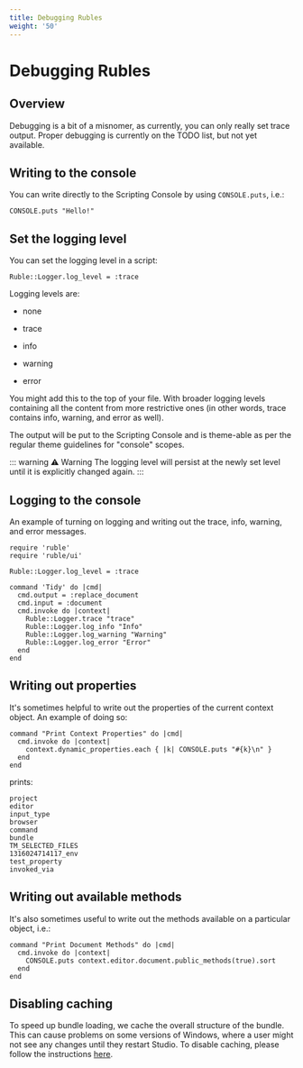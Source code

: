```yaml
---
title: Debugging Rubles
weight: '50'
---
```


# Debugging Rubles

## Overview

Debugging is a bit of a misnomer, as currently, you can only really set trace output. Proper debugging is currently on the TODO list, but not yet available.

## Writing to the console

You can write directly to the Scripting Console by using `CONSOLE.puts`, i.e.:

```
CONSOLE.puts "Hello!"
```

## Set the logging level

You can set the logging level in a script:

```
Ruble::Logger.log_level = :trace
```

Logging levels are:

* none

* trace

* info

* warning

* error

You might add this to the top of your file. With broader logging levels containing all the content from more restrictive ones (in other words, trace contains info, warning, and error as well).

The output will be put to the Scripting Console and is theme-able as per the regular theme guidelines for "console" scopes.

::: warning ⚠️ Warning
The logging level will persist at the newly set level until it is explicitly changed again.
:::

## Logging to the console

An example of turning on logging and writing out the trace, info, warning, and error messages.

```
require 'ruble'
require 'ruble/ui'

Ruble::Logger.log_level = :trace

command 'Tidy' do |cmd|
  cmd.output = :replace_document
  cmd.input = :document
  cmd.invoke do |context|
    Ruble::Logger.trace "trace"
    Ruble::Logger.log_info "Info"
    Ruble::Logger.log_warning "Warning"
    Ruble::Logger.log_error "Error"
  end
end
```

## Writing out properties

It's sometimes helpful to write out the properties of the current context object. An example of doing so:

```
command "Print Context Properties" do |cmd|
  cmd.invoke do |context|
    context.dynamic_properties.each { |k| CONSOLE.puts "#{k}\n" }
  end
end
```

prints:

```
project
editor
input_type
browser
command
bundle
TM_SELECTED_FILES
1316024714117_env
test_property
invoked_via
```

## Writing out available methods

It's also sometimes useful to write out the methods available on a particular object, i.e.:

```
command "Print Document Methods" do |cmd|
  cmd.invoke do |context|
    CONSOLE.puts context.editor.document.public_methods(true).sort
  end
end
```

## Disabling caching

To speed up bundle loading, we cache the overall structure of the bundle. This can cause problems on some versions of Windows, where a user might not see any changes until they restart Studio. To disable caching, please follow the instructions [here](/guide/Axway_Appcelerator_Studio/Axway_Appcelerator_Studio_Guide/Customizing_Studio/Rubles/Disable_Ruble_Caching/).
